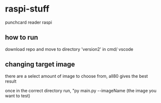 # raspi-stuff
punchcard reader raspi

## how to run
download repo and move to directory 'version2' in cmd/ vscode

## changing target image

there are a select amount of image to choose from, all80 gives the best result

once in the correct directory run, "py main.py --imageName (the image you want to test)
